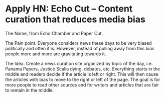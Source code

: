 # Apply HN: Echo Cut – Content curation that reduces media bias

The Name, from Echo Chamber and Paper Cut.<p>The Pain point.  Everyone considers news these days to be very biased politically and often it is.  However, instead of pulling away from this bias people more and more are gravitating towards it.<p>The Idea.  Create a news curation site organized by topic of the day, i.e. Panama Papers, Justice Scalia dying, debates, etc. Everything starts in the middle and readers decide if the article is left or right.  This will then cause the articles with bias to move to the right or left of the page.  The goal is for more people to read other sources and for writers and articles that are fair to remain in the middle.
